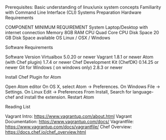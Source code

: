 Prerequisites:
Basic understanding of linux/unix system concepts
Familiarity with Command Line Interface (CLI)
Systems Preparation
Hardware Requirements

COMPONENT
MINIMUM REQUIREMENT
System
Laptop/Desktop with internet connection
Memory
8GB RAM
CPU
Quad Core CPU
Disk Space
20 GB Disk Space available
OS
Linux / OSX / Windows

Software Requirements

Software
Version
Virtualbox
5.0.20 or newer
Vagrant
1.8.1 or newer
Atom (with Chef plugin)
1.7.4 or newer
Chef Development Kit (ChefDK)
0.14.25 or newer
Git for Windows ( on windows only)
2.8.3 or newer


Install Chef Plugin for Atom

Open Atom editor
On OS X, select Atom -> Preferences. On Windows File -> Settings. On Linux Edit -> Preferences
From Install, Search for language-chef and install the extension.
Restart Atom

Reading List 

Vagrant Intro: https://www.vagrantup.com/about.html 
Vagrant Documentation: https://www.vagrantup.com/docs/ 
Vagrantfile: https://www.vagrantup.com/docs/vagrantfile/
Chef Overview: https://docs.chef.io/chef_overview.html


